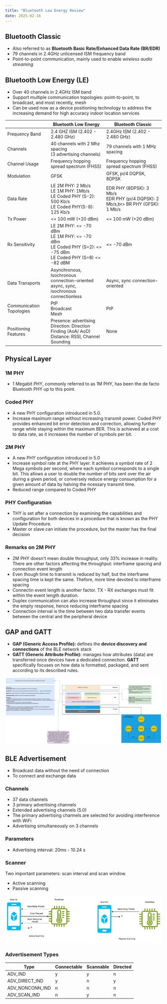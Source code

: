 ```yaml
---
title: "Bluetooth Low Energy Review"
date: 2025-02-16
---
```


## Bluetooth Classic

- Also referred to as **Bluetooth Basic Rate/Enhanced Data Rate (BR/EDR)**
- 79 channels in 2.4GHz unlicensed ISM frequency band
- Point-to-point communication, mainly used to enable _wireless audio streaming_

## Bluetooth Low Energy (LE)

- Over 40 channels in 2.4GHz ISM band
- Support multiple communication topologies: point-to-point, to broadcast, and
  most recently, mesh
- Can be used now as a device positioning technology to address the increasing
  demand for high accuracy indoor location services

|                          | Bluetooth Low Energy                                                                                              | Bluetooth Classic                                                                  |
| ------------------------ | ----------------------------------------------------------------------------------------------------------------- | ---------------------------------------------------------------------------------- |
| Frequency Band           | 2.4 GHZ ISM (2.402 - 2.480 GHz)                                                                                   | 2.4GHz ISM (2.402 - 2.480 GHz)                                                     |
| Channels                 | 40 channels with 2 Mhz spacing <br>(3 advertising channels)                                                       | 79 channels with 1 MHz spacing                                                     |
| Channel Usage            | Frequency hopping spread spectrum (FHSS)                                                                          | Frequency hopping spread spectrum (FHSS)                                           |
| Modulation               | GFSK                                                                                                              | GFSK, pi/4 DQPSK, 8DPSK                                                            |
| Data Rate                | LE 2M PHY: 2 Mb/s <br> LE 1M PHY: 1Mb/s<br>LE Coded PHY (S-2): 500 Kb/s<br>LE Coded PHY(S-8): 125 Kb/s            | EDR PHY (8DPSK): 3 Mb/s<br> EDR PHY (pi/4 DQPSK): 2 Mb/s,br> BR PHY (GFSK): 1 Mb/s |
| Tx Power                 | <= 100 mW (+20 dBm)                                                                                               | <= 100 mW (+20 dBm)                                                                |
| Rx Sensitivity           | LE 2M PHY: <= -70 dBm<br>LE 1M PHY: <= -70 dBm<br>LE Coded PHY (S=2): <= -75 dBm<br>LE Coded PHY (S=8) <= -82 dBM | <= -70 dBm                                                                         |
| Data Transports          | Asynchronous, Isochronous connection-oriented<br> async, sync, isochronous connectionless                         | Async, sync connection-oriented                                                    |
| Communication Topologies | PtP <br> Broadcast <br> Mesh                                                                                      | PtP                                                                                |
| Positioning Features     | Presence: advertising <br> Direction: Direction Finding (AoA/ AoD) <br> Distance: RSSI, Channel Sounding          | None                                                                               |

## Physical Layer

### 1M PHY

- 1 Megabit PHY, commonly referred to as 1M PHY, has been the de facto Bluetooth
  PHY up to this point.

### Coded PHY

- A new PHY configuration introduced in 5.0.
- Increase maximum range without increasing transmit power. Coded PHY provides
  enhanced bit error detection and correction, allowing further range while
  staying within the maximum BER. This is achieved at a cost to data rate, as it
  increases the number of symbols per bit.

### 2M PHY

- A new PHY configuration introduced in 5.0
- Increase symbol rate at the PHY layer. It achieves a symbol rate of 2 Mega
  symbols per second, where each symbol corresponds to a single bit. This allows
  a user to double the number of bits sent over the air during a given period,
  or conversely reduce energy consumption for a given amount of data by halving
  the ncessary transmit time.
- Reduced range compared to Coded PHY

### PHY Configuration

- THY is set after a connection by examining the capabilities and configuration
  for both devices in a procedure that is known as the PHY Update Procedure.
- Master or slave can initiate the procedure, but the master has the final
  decision

### Remarks on 2M PHY

- 2M PHY doesn't mean double throughput, only 33% increase in reality. There are
  other factors affecting the throughput: interframe spacing and connection
  event length
- Even though time to transmit is reduced by half, but the interframe spacing
  time is kept the same. Thefore, more time devoted to interframe spacing
- Connectin event length is another factor. TX - RX exchanges must fit within
  the event length duration.
- Duplex communication can also increase throughput since it eliminates the
  empty response, hence reducing interframe spacing
- Connection interval is the time between two data transfer events between the
  central and the peripheral device

## GAP and GATT

- **GAP (Generic Access Profile):** defines the **device discovery and
  connections** of the BLE network stack
- **GATT (Generic Attribute Profile):** manages how attributes (data) are
  transferred once devices have a dedicated connection. **GATT** specifically
  focuses on how data is formatted, packaged, and sent according to its
  described rules.

![BLE Stack](https://raw.githubusercontent.com/da0p/GithubPage/main/docs/assets/ble_stack_review.drawio.png)

## BLE Advertisement

- Broadcast data without the need of connection
- To connect and exchange data

### Channels

- 37 data channels
- 3 primary advertising channels
- Extended advertising channels (5.0)
- The primary advertising channels are selected for avoiding interference with
  WiFi
- Advertising simultaneously on 3 channels

### Parameters

- Advertising interval: 20ms - 10.24 s

### Scanner

Two important parameters: scan interval and scan window.

- Active scanning
- Passive scanning

![BLE Advertisement](https://raw.githubusercontent.com/da0p/GithubPage/main/docs/assets/ble_advertisement.drawio.png)

### Advertisement Types

| Type            | Connectable | Scannable | Directed |
| --------------- | ----------- | --------- | -------- |
| ADV_IND         | y           | y         | n        |
| ADV_DIRECT_IND  | y           | n         | y        |
| ADV_NONCONN_IND | n           | n         | n        |
| ADV_SCAN_IND    | n           | y         | n        |
